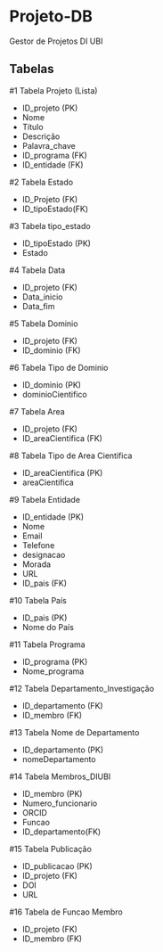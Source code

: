 # Projeto-DB
Gestor de Projetos DI UBI

## Tabelas 

#1 Tabela Projeto (Lista)
- ID_projeto (PK)
- Nome
- Título
- Descrição
- Palavra_chave
- ID_programa (FK)
- ID_entidade (FK)

#2 Tabela Estado
- ID_Projeto (FK)
- ID_tipoEstado(FK)

#3 Tabela tipo_estado
- ID_tipoEstado (PK)
- Estado

#4 Tabela Data
- ID_projeto (FK)
- Data_inicio
- Data_fim

#5 Tabela Dominio
- ID_projeto (FK)
- ID_dominio (FK)

#6 Tabela Tipo de Dominio
- ID_dominio (PK)
- dominioCientifico

#7 Tabela Area
- ID_projeto (FK)
- ID_areaCientifica (FK)

#8 Tabela Tipo de Area Cientifica
- ID_areaCientifica (PK)
- areaCientifica
  
#9 Tabela Entidade
- ID_entidade (PK)
- Nome
- Email
- Telefone
- designacao
- Morada
- URL
- ID_pais (FK)

#10 Tabela País
- ID_pais (PK)
- Nome do País

#11 Tabela Programa
- ID_programa (PK)
- Nome_programa

#12 Tabela Departamento_Investigação 
- ID_departamento (FK)
- ID_membro (FK)

#13 Tabela Nome de Departamento
- ID_departamento (PK)
- nomeDepartamento
  
#14 Tabela Membros_DIUBI
- ID_membro (PK)
- Numero_funcionario
- ORCID
- Funcao
- ID_departamento(FK)

#15 Tabela Publicação
- ID_publicacao (PK)
- ID_projeto (FK)
- DOI
- URL

#16 Tabela de Funcao Membro
- ID_projeto (FK)
- ID_membro (FK)
